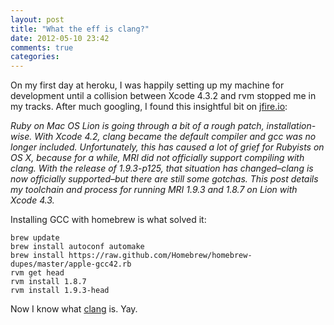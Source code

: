 ```yaml
---
layout: post
title: "What the eff is clang?"
date: 2012-05-10 23:42
comments: true
categories: 
---
```


On my first day at heroku, I was happily setting up my machine for
development until a collision between Xcode 4.3.2 and rvm stopped me in my tracks. 
After much googling, I found this insightful bit on 
[jfire.io](http://jfire.io/blog/2012/03/02/xcode-4-dot-3-homebrew-and-ruby/):

*Ruby on Mac OS Lion is going through a bit of a rough patch, installation-wise. With Xcode 4.2, clang became the default compiler and gcc was no longer included. Unfortunately, this has caused a lot of grief for Rubyists on OS X, because for a while, MRI did not officially support compiling with clang. With the release of 1.9.3-p125, that situation has changed–clang is now officially supported–but there are still some gotchas. This post details my toolchain and process for running MRI 1.9.3 and 1.8.7 on Lion with Xcode 4.3.*

Installing GCC with homebrew is what solved it:

    brew update
    brew install autoconf automake
    brew install https://raw.github.com/Homebrew/homebrew-dupes/master/apple-gcc42.rb
    rvm get head
    rvm install 1.8.7
    rvm install 1.9.3-head

Now I know what [clang](http://en.wikipedia.org/wiki/Clang) is. Yay.